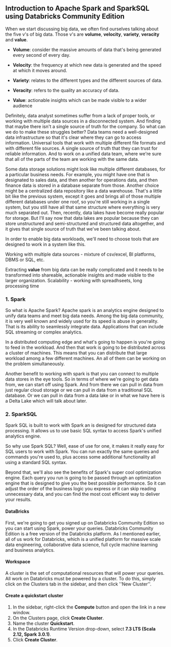 
## Introduction to Apache Spark and SparkSQL using Databricks Community Edition


When we start discussing big data, we often find ourselves talking about the five v's of big data. Those v's are **volume**, **velocity**, **variety**, **veracity** and **value**.
<br>
- **Volume**: consider the massive amounts of data that's being generated every second of every day.

- **Velocity**: the frequency at which new data is generated and the speed at which it moves around.

- **Variety**: relates to the different types and the different sources of data. 

- **Veracity**: refers to the quality an accuracy of data.

- **Value**: actionable insights which can be made visible to a wider audience



Definitely, data analyst sometimes suffer from a lack of proper tools, or working with multiple data sources in a disconnected system. And finding that maybe there isn't a single source of truth for the company. So what can we do to make these struggles better? Data teams need a well-designed data infrastructure so that it's clear where they can go to access information. Universal tools that work with multiple different file formats and with different file sources. A single source of truth that they can trust for reliable information. And to work on a unified data team, where we're sure that all of the parts of the team are working with the same data.


Some data storage solutions might look like multiple different databases, for a particular business needs. For example, you might have one that is designated to sales data, and then another for operations data, and then finance data is stored in a database separate from those. Another choice might be a centralized data repository like a data warehouse. That's a little bit like the previous system, except it goes and brings all of those multiple different databases under one roof, so you're still working in a single system, but you still have all that same structure where everything is very much separated out. Then, recently, data lakes have become really popular for storage.
But I'll say now that data lakes are popular because they can store unstructured and semi-structured and structured data altogether, and it gives that single source of truth that we've been talking about.

In order to enable big data workloads, we'll need to choose tools that are designed to work in a system like this.

Working with multiple data sources - mixture of csv/excel, BI platforms, DBMS or SQL, etc.

Extracting **value** from big data can be really complicated and it needs to be transformed into shareable, actionable insights and made visible to the larger organization.
Scalability - working with spreadhseets, long processing time


### 1. Spark

So what is Apache Spark? Apache spark is an analytics engine designed to unify data teams and meet big data needs. Among the big data community, it is very well known and widely used for its speed is abuse in generality. That is its ability to seamlessly integrate data. Applications that can include SQL streaming or complex analytics.

In a distributed computing edge and what's going to happen is you're going to feed in the workload. And then that work is going to be distributed across a cluster of machines. This means that you can distribute that large workload among a few different machines. An all of them can be working on the problem simultaneously.

Another benefit to working with spark is that you can connect to multiple data stores in the eye tools. So in terms of where we're going to get data from, we can start off using Spark. And from there we can pull in data from just regular cloud storage or we can pull in data from a traditional SQL database. Or we can pull in data from a data lake or in what we have here is a Delta Lake which will talk about later. 




### 2. SparkSQL


Spark SQL is built to work with Spark an is designed for structured data processing. It allows us to use basic SQL syntax to access Spark's unified analytics engine.

So why use Spark SQL? Well, ease of use for one, it makes it really easy for SQL users to work with Spark. You can run exactly the same queries and commands you're used to, plus access some additional functionality all using a standard SQL syntax.

Beyond that, we'll also see the benefits of Spark's super cool optimization engine. Each query you run is going to be passed through an optimization engine that is designed to give you the best possible performance. So it can adjust the order of the business logic you express or it can skip reading unnecessary data, and you can find the most cost efficient way to deliver your results.

#### DataBricks

First, we're going to get you signed up on Databricks Community Edition so you can start using Spark, power your queries. Databricks Community Edition is a free version of the Databricks platform. As I mentioned earlier, all of us work for Databricks, which is a unified platform for massive scale data engineering, collaborative data science, full cycle machine learning and business analytics.

#### Workspace

A cluster is the set of computational resources that will power your queries. All work on Databricks must be powered by a cluster. To do this, simply click on the Clusters tab in the sidebar, and then click ''New Cluster''. 

#### Create a quickstart cluster

1. In the sidebar, right-click the **Compute** button and open the link in a new window.
1. On the Clusters page, click **Create Cluster**.
1. Name the cluster **Quickstart**.
1. In the Databricks Runtime Version drop-down, select **7.3 LTS (Scala 2.12, Spark 3.0.1)**.
1. Click **Create Cluster**.






